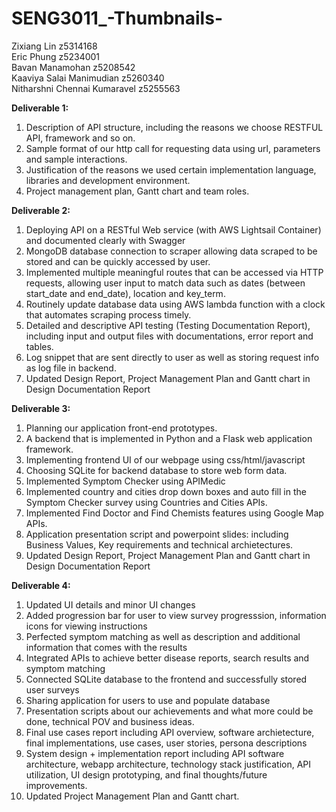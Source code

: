 # SENG3011_-Thumbnails-

Zixiang Lin                  z5314168\
Eric Phung                   z5234001\
Bavan Manamohan              z5208542\
Kaaviya Salai Manimudian     z5260340\
Nitharshni Chennai Kumaravel z5255563

**Deliverable 1:**
1. Description of API structure, including the reasons we choose RESTFUL API, framework and so on.
2. Sample format of our http call for requesting data using url, parameters and sample interactions.
3. Justification of the reasons we used certain implementation language, libraries and development environment.
4. Project management plan, Gantt chart and team roles.

**Deliverable 2:**
1. Deploying API on a RESTful Web service (with AWS Lightsail Container) and documented clearly with Swagger
2. MongoDB database connection to scraper allowing data scraped to be stored and can be quickly accessed by user.
3. Implemented multiple meaningful routes that can be accessed via HTTP requests, allowing user input to match data such as dates (between start_date and end_date), location and key_term.
4. Routinely update database data using AWS lambda function with a clock that automates scraping process timely.
5. Detailed and descriptive API testing (Testing Documentation Report), including input and output files with documentations, error report and tables.
6. Log snippet that are sent directly to user as well as storing request info as log file in backend.
7. Updated Design Report, Project Management Plan and Gantt chart in Design Documentation Report

**Deliverable 3:**
1. Planning our application front-end prototypes.
2. A backend that is implemented in Python and a Flask web application framework.
3. Implementing frontend UI of our webpage using css/html/javascript
4. Choosing SQLite for backend database to store web form data.
5. Implemented Symptom Checker using APIMedic
6. Implemented country and cities drop down boxes and auto fill in the Symptom Checker survey using Countries and Cities APIs.
7. Implemented Find Doctor and Find Chemists features using Google Map APIs.
8. Application presentation script and powerpoint slides: including Business Values, Key requirements and technical archietectures.
9. Updated Design Report, Project Management Plan and Gantt chart in Design Documentation Report

**Deliverable 4:**
1. Updated UI details and minor UI changes
2. Added progression bar for user to view survey progresssion, information icons for viewing instructions
3. Perfected symptom matching as well as description and additional information that comes with the results
4. Integrated APIs to achieve better disease reports, search results and symptom matching
5. Connected SQLite database to the frontend and successfully stored user surveys
6. Sharing application for users to use and populate database
7. Presentation scripts about our achievements and what more could be done, technical POV and business ideas.
8. Final use cases report including API overview, software archietecture, final implementations, use cases, user stories, persona descriptions
9. System design + implementation report including API software architecture, webapp architecture, technology stack justification, API utilization, UI design prototyping, and final thoughts/future improvements.
10. Updated Project Management Plan and Gantt chart.
